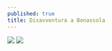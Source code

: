```yaml
---
published: true
title: Disavventura a Bonassola
---
```

![]({{site.baseurl}}/assets/disavventura%20a%20bonassola1.jpeg)
![]({{site.baseurl}}/assets/disavventura%20a%20bonassola2.jpeg)